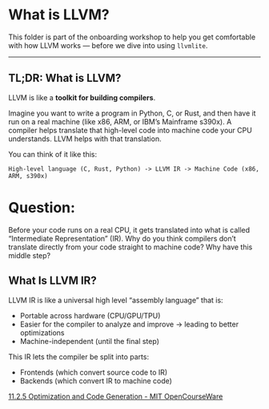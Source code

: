 # What is LLVM?

This folder is part of the onboarding workshop to help you get comfortable with how LLVM works — before we dive into using `llvmlite`.

---

## TL;DR: What is LLVM?

LLVM is like a **toolkit for building compilers**.

Imagine you want to write a program in Python, C, or Rust, and then have it run on a real machine (like x86, ARM, or IBM’s Mainframe s390x). A compiler helps translate that high-level code into machine code your CPU understands. LLVM helps with that translation.

You can think of it like this:

```
High-level language (C, Rust, Python) -> LLVM IR -> Machine Code (x86, ARM, s390x)
```

# Question:

Before your code runs on a real CPU, it gets translated into what is called “Intermediate Representation” (IR). Why do you think compilers don’t translate directly from your code straight to machine code? Why have this middle step?

## What Is LLVM IR?

LLVM IR is like a universal high level “assembly language” that is:
- Portable across hardware (CPU/GPU/TPU)
- Easier for the compiler to analyze and improve -> leading to better optimizations
- Machine-independent (until the final step)

This IR lets the compiler be split into parts:
- Frontends (which convert source code to IR)
- Backends (which convert IR to machine code)

[11.2.5 Optimization and Code Generation - MIT OpenCourseWare](https://www.youtube.com/watch?v=e8eEyYmLx98)
